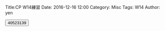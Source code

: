 Title:CP W14練習
Date: 2016-12-16 12:00
Category: Misc
Tags: W14
Author: yen


<!-- PELICAN_END_SUMMARY -->

<!-- 導入 FileSaver -->

<script type="text/javascript" src="./../FileSaver.min.js"></script>

<!-- 導入 Brython 標準程式庫 -->

<script type="text/javascript" 
    src="https://cdn.rawgit.com/brython-dev/brython/master/www/src/brython_dist.js">
</script>

<!-- 啟動 Brython -->

<script>
window.onload=function(){
brython(1);
}
</script>

<!-- ch01 基本的列印與輸入函式 -->

<script type="text/python3">
from browser import document
from browser import alert
def get_input(ev):
    the_input= input("我上課不要玩手機")
    alert("輸入為:"+str(the_input))

document['ch01'].bind('click',get_input)
</script>
<button id="ch01">40523139</button>